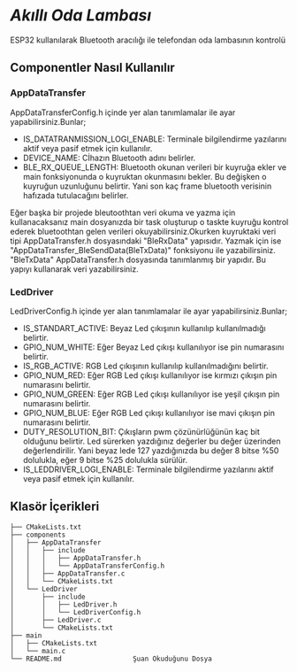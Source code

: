# _Akıllı Oda Lambası_

ESP32 kullanılarak Bluetooth aracılığı ile telefondan oda lambasının kontrolü

## Componentler Nasıl Kullanılır
### AppDataTransfer
AppDataTransferConfig.h içinde yer alan tanımlamalar ile ayar yapabilirsiniz.Bunlar;
 - IS_DATATRANMISSION_LOGI_ENABLE: Terminale bilgilendirme yazılarını aktif veya pasif etmek için kullanılır.
 - DEVICE_NAME: Cİhazın Bluetooth adını belirler.
 - BLE_RX_QUEUE_LENGTH: Bluetooth okunan verileri bir kuyruğa ekler ve main fonksiyonunda o kuyruktan okunmasını bekler. Bu değişken o kuyruğun uzunluğunu belirtir. Yani son kaç frame bluetooth verisinin hafızada tutulacağını belirler. 
 
 Eğer başka bir projede bleutoothtan veri okuma ve yazma için kullanacaksanız main dosyanızda bir task oluşturup o taskte kuyruğu kontrol ederek bluetoothtan gelen verileri okuyabilirsiniz.Okurken kuyruktaki veri tipi AppDataTransfer.h dosyasındaki "BleRxData" yapısıdır. Yazmak için ise "AppDataTransfer_BleSendData(BleTxData)" fonksiyonu ile yazabilirsiniz. "BleTxData" AppDataTransfer.h dosyasında tanımlanmış bir yapıdır. Bu yapıyı kullanarak veri yazabilirsiniz.
### LedDriver
LedDriverConfig.h içinde yer alan tanımlamalar ile ayar yapabilirsiniz.Bunlar;
 - IS_STANDART_ACTIVE: Beyaz Led çıkışının kullanılıp kullanılmadığı belirtir.
 - GPIO_NUM_WHITE: Eğer Beyaz Led çıkışı kullanılıyor ise pin numarasını belirtir.
 - IS_RGB_ACTIVE: RGB Led çıkışının kullanılıp kullanılmadığını belirtir.
 - GPIO_NUM_RED: Eğer RGB Led çıkışı kullanılıyor ise kırmızı çıkışın pin numarasını belirtir.
 - GPIO_NUM_GREEN: Eğer RGB Led çıkışı kullanılıyor ise yeşil çıkışın pin numarasını belirtir.
 - GPIO_NUM_BLUE: Eğer RGB Led çıkışı kullanılıyor ise mavi çıkışın pin numarasını belirtir.
 - DUTY_RESOLUTION_BIT: Çıkışların pwm çözünürlüğünün kaç bit olduğunu belirtir. Led sürerken yazdığınız değerler bu değer üzerinden değerlendirilir. Yani beyaz lede 127 yazdığınızda bu değer 8 bitse %50 dolulukla, eğer 9 bitse %25 dolulukla sürülür. 
 - IS_LEDDRIVER_LOGI_ENABLE: Terminale bilgilendirme yazılarını aktif veya pasif etmek için kullanılır.
## Klasör İçerikleri

```
├── CMakeLists.txt
├── components
│   ├── AppDataTransfer
│   │   ├── include
│   │   │   ├── AppDataTransfer.h
│   │   │   └── AppDataTransferConfig.h
│   │   ├── AppDataTransfer.c
│   │   └── CMakeLists.txt
│   └── LedDriver
│       ├── include
│       │   ├── LedDriver.h
│       │   └── LedDriverConfig.h
│       ├── LedDriver.c
│       └── CMakeLists.txt
├── main
│   ├── CMakeLists.txt
│   └── main.c
└── README.md                  Şuan Okuduğunu Dosya
```
